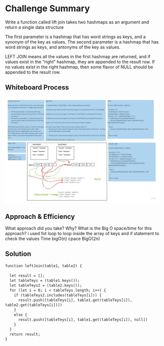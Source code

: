 # Challenge Summary
<!-- Description of the challenge -->
Write a function called lift join takes  two hashmaps as an argument and return  a single data structure

The first parameter is a hashmap that has word strings as keys, and a synonym of the key as values.
The second parameter is a hashmap that has word strings as keys, and antonyms of the key as values.

LEFT JOIN means all the values in the first hashmap are returned, and if values exist in the “right” hashmap, they are appended to the result row.
If no values exist in the right hashmap, then some flavor of NULL should be appended to the result row.
## Whiteboard Process
<!-- Embedded whiteboard image -->
![alt text](./assets/hashmap-left-join.jpg)
## Approach & Efficiency
 What approach did you take? Why? What is the Big O space/time for this approach?
 i used fot loop to loop inside the array of keys  and if statement to check the values 
Time bigO(n)
cpace BigO(2n)
## Solution
<!-- Show how to run your code, and examples of it in action -->
```
function leftJoin(table1, table2) {

  let result = [];
  let tableTeys = (table1.keys());
  let tableTeys2 = (table2.keys());
  for (let i = 0; i < tableTeys.length; i++) {
    if (tableTeys2.includes(tableTeys[i])) {
      result.push([tableTeys[i], table1.get(tableTeys[i]), table2.get(tableTeys[i])])
    }
    else {
      result.push([tableTeys[i], table1.get(tableTeys[i]), null])
    }
  }
  return result;
}